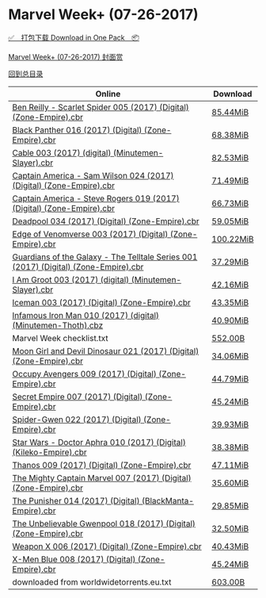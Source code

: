 # Marvel Week+ (07-26-2017)

[✅&emsp;打包下载 Download in One Pack&emsp;📦](https://pan.baidu.com/s/1hscSNYG)

[Marvel Week+ (07-26-2017) 封面赏](/https://github.com/alicewish/markdown/blob/master/cover/Marvel-Week-07-26-2017-Covers.md)



[回到总目录](https://github.com/alicewish/markdown/blob/master/Catalogs.md)



Online | Download
--- | ---
[Ben Reilly - Scarlet Spider 005 (2017) (Digital) (Zone-Empire).cbr](https://github.com/alicewish/markdown/blob/master/comic/Ben-Reilly-Scarlet-Spider-005-2017-Digital-Zone-Empire-cbr.md) | [85.44MiB](https://pan.baidu.com/s/1hscSNYG#list/path=%2FMarvel%20Week%202017%20Q3%2FMarvel%20Week%2B%20%2807-26-2017%29%2F%E3%82%A8%E3%82%A2%E3%82%B1%E3%82%A4%E3%82%B1%E3%82%A4%E3%82%AA%E3%82%B1%E3%82%B1%E3%82%A6%E3%82%B1%E3%82%A6%E3%82%A4%E3%82%AD%E3%82%AD%E3%82%B1%E3%82%A8%E3%82%AB%E3%82%B3%E3%82%A6%E3%82%AB%E3%82%A8%E3%82%AF%E3%82%A2%E3%82%BD%E3%82%B3%E3%82%AA%E3%82%AB%E3%82%B9%E3%82%A2%E3%82%B9%E3%82%A4&parentPath=%2FMarvel%20Week%202017%20Q3)
[Black Panther 016 (2017) (Digital) (Zone-Empire).cbr](https://github.com/alicewish/markdown/blob/master/comic/Black-Panther-016-2017-Digital-Zone-Empire-cbr.md) | [68.38MiB](https://pan.baidu.com/s/1hscSNYG#list/path=%2FMarvel%20Week%202017%20Q3%2FMarvel%20Week%2B%20%2807-26-2017%29%2F%E3%82%B5%E3%82%A4%E3%82%A2%E3%82%BD%E3%82%B5%E3%82%A8%E3%82%BB%E3%82%BD%E3%82%AA%E3%82%A2%E3%82%BF%E3%82%B9%E3%82%AD%E3%82%B1%E3%82%B3%E3%82%B1%E3%82%BB%E3%82%A2%E3%82%A8%E3%82%B9%E3%82%AA%E3%82%AD%E3%82%B3%E3%82%BB%E3%82%B7%E3%82%B1%E3%82%AD%E3%82%B5%E3%82%BD%E3%82%AB%E3%82%B1%E3%82%A2&parentPath=%2FMarvel%20Week%202017%20Q3)
[Cable 003 (2017) (digital) (Minutemen-Slayer).cbr](https://github.com/alicewish/markdown/blob/master/comic/Cable-003-2017-digital-Minutemen-Slayer-cbr.md) | [82.53MiB](https://pan.baidu.com/s/1hscSNYG#list/path=%2FMarvel%20Week%202017%20Q3%2FMarvel%20Week%2B%20%2807-26-2017%29%2F%E3%82%AA%E3%82%B5%E3%82%BD%E3%82%B1%E3%82%BD%E3%82%A8%E3%82%BF%E3%82%A8%E3%82%B7%E3%82%BF%E3%82%A2%E3%82%AD%E3%82%A4%E3%82%AF%E3%82%B7%E3%82%B1%E3%82%BB%E3%82%B3%E3%82%BB%E3%82%BB%E3%82%BF%E3%82%BB%E3%82%BB%E3%82%A6%E3%82%A8%E3%82%AB%E3%82%AB%E3%82%B9%E3%82%BD%E3%82%BD%E3%82%B7%E3%82%A2&parentPath=%2FMarvel%20Week%202017%20Q3)
[Captain America - Sam Wilson 024 (2017) (Digital) (Zone-Empire).cbr](https://github.com/alicewish/markdown/blob/master/comic/Captain-America-Sam-Wilson-024-2017-Digital-Zone-Empire-cbr.md) | [71.49MiB](https://pan.baidu.com/s/1hscSNYG#list/path=%2FMarvel%20Week%202017%20Q3%2FMarvel%20Week%2B%20%2807-26-2017%29%2F%E3%82%A4%E3%82%BB%E3%82%B7%E3%82%B5%E3%82%B5%E3%82%BB%E3%82%AA%E3%82%B9%E3%82%B1%E3%82%A4%E3%82%AB%E3%82%AA%E3%82%AB%E3%82%A2%E3%82%B7%E3%82%A2%E3%82%A4%E3%82%B3%E3%82%AF%E3%82%B3%E3%82%B5%E3%82%B5%E3%82%A8%E3%82%B5%E3%82%B9%E3%82%AB%E3%82%A6%E3%82%A2%E3%82%A4%E3%82%AD%E3%82%B1%E3%82%BF&parentPath=%2FMarvel%20Week%202017%20Q3)
[Captain America - Steve Rogers 019 (2017) (Digital) (Zone-Empire).cbr](https://github.com/alicewish/markdown/blob/master/comic/Captain-America-Steve-Rogers-019-2017-Digital-Zone-Empire-cbr.md) | [66.73MiB](https://pan.baidu.com/s/1hscSNYG#list/path=%2FMarvel%20Week%202017%20Q3%2FMarvel%20Week%2B%20%2807-26-2017%29%2F%E3%82%B3%E3%82%AF%E3%82%A6%E3%82%B3%E3%82%B1%E3%82%AA%E3%82%AB%E3%82%A8%E3%82%B9%E3%82%BD%E3%82%A8%E3%82%A6%E3%82%B3%E3%82%B7%E3%82%A2%E3%82%BB%E3%82%B7%E3%82%B3%E3%82%AF%E3%82%B9%E3%82%BF%E3%82%AA%E3%82%A2%E3%82%A8%E3%82%A4%E3%82%B7%E3%82%A4%E3%82%A8%E3%82%B1%E3%82%B3%E3%82%A2%E3%82%AF&parentPath=%2FMarvel%20Week%202017%20Q3)
[Deadpool 034 (2017) (Digital) (Zone-Empire).cbr](https://github.com/alicewish/markdown/blob/master/comic/Deadpool-034-2017-Digital-Zone-Empire-cbr.md) | [59.05MiB](https://pan.baidu.com/s/1hscSNYG#list/path=%2FMarvel%20Week%202017%20Q3%2FMarvel%20Week%2B%20%2807-26-2017%29%2F%E3%82%B3%E3%82%AA%E3%82%AD%E3%82%A6%E3%82%AB%E3%82%BB%E3%82%AB%E3%82%B9%E3%82%A8%E3%82%BD%E3%82%B1%E3%82%B9%E3%82%AB%E3%82%A8%E3%82%AA%E3%82%AF%E3%82%A4%E3%82%B3%E3%82%AB%E3%82%A4%E3%82%AA%E3%82%B3%E3%82%B5%E3%82%BF%E3%82%AA%E3%82%B5%E3%82%B5%E3%82%B1%E3%82%AF%E3%82%B7%E3%82%B1%E3%82%AA&parentPath=%2FMarvel%20Week%202017%20Q3)
[Edge of Venomverse 003 (2017) (Digital) (Zone-Empire).cbr](https://github.com/alicewish/markdown/blob/master/comic/Edge-of-Venomverse-003-2017-Digital-Zone-Empire-cbr.md) | [100.22MiB](https://pan.baidu.com/s/1hscSNYG#list/path=%2FMarvel%20Week%202017%20Q3%2FMarvel%20Week%2B%20%2807-26-2017%29%2F%E3%82%BD%E3%82%AD%E3%82%B3%E3%82%AB%E3%82%A6%E3%82%B1%E3%82%AA%E3%82%A8%E3%82%A2%E3%82%BF%E3%82%B5%E3%82%AB%E3%82%A2%E3%82%B3%E3%82%BF%E3%82%BF%E3%82%AA%E3%82%B7%E3%82%A6%E3%82%B1%E3%82%BF%E3%82%AB%E3%82%BF%E3%82%AD%E3%82%AA%E3%82%A2%E3%82%B3%E3%82%AA%E3%82%B1%E3%82%AA%E3%82%B3%E3%82%B1&parentPath=%2FMarvel%20Week%202017%20Q3)
[Guardians of the Galaxy - The Telltale Series 001 (2017) (Digital) (Zone-Empire).cbr](https://github.com/alicewish/markdown/blob/master/comic/Guardians-of-Galaxy-Telltale-Series-001-2017-Digital-Zone-Empire-cbr.md) | [37.29MiB](https://pan.baidu.com/s/1hscSNYG#list/path=%2FMarvel%20Week%202017%20Q3%2FMarvel%20Week%2B%20%2807-26-2017%29%2F%E3%82%AF%E3%82%AB%E3%82%BB%E3%82%B1%E3%82%B1%E3%82%A8%E3%82%BD%E3%82%AF%E3%82%BB%E3%82%BD%E3%82%B1%E3%82%BF%E3%82%AD%E3%82%AA%E3%82%B1%E3%82%A4%E3%82%A8%E3%82%AD%E3%82%B9%E3%82%B5%E3%82%AD%E3%82%B5%E3%82%AA%E3%82%A4%E3%82%AD%E3%82%B5%E3%82%A2%E3%82%AB%E3%82%AD%E3%82%AF%E3%82%BF%E3%82%B7&parentPath=%2FMarvel%20Week%202017%20Q3)
[I Am Groot 003 (2017) (digital) (Minutemen-Slayer).cbr](https://github.com/alicewish/markdown/blob/master/comic/I-Am-Groot-003-2017-digital-Minutemen-Slayer-cbr.md) | [42.16MiB](https://pan.baidu.com/s/1hscSNYG#list/path=%2FMarvel%20Week%202017%20Q3%2FMarvel%20Week%2B%20%2807-26-2017%29%2F%E3%82%BB%E3%82%AD%E3%82%BD%E3%82%AF%E3%82%BB%E3%82%AD%E3%82%B7%E3%82%BB%E3%82%A4%E3%82%AF%E3%82%A6%E3%82%B3%E3%82%AD%E3%82%BB%E3%82%A2%E3%82%BD%E3%82%B1%E3%82%BF%E3%82%A6%E3%82%B1%E3%82%B7%E3%82%A8%E3%82%AD%E3%82%A8%E3%82%B3%E3%82%AA%E3%82%A2%E3%82%BF%E3%82%A6%E3%82%A6%E3%82%BD%E3%82%BD&parentPath=%2FMarvel%20Week%202017%20Q3)
[Iceman 003 (2017) (Digital) (Zone-Empire).cbr](https://github.com/alicewish/markdown/blob/master/comic/Iceman-003-2017-Digital-Zone-Empire-cbr.md) | [43.35MiB](https://pan.baidu.com/s/1hscSNYG#list/path=%2FMarvel%20Week%202017%20Q3%2FMarvel%20Week%2B%20%2807-26-2017%29%2F%E3%82%B3%E3%82%B7%E3%82%B3%E3%82%A4%E3%82%BD%E3%82%B7%E3%82%B7%E3%82%A4%E3%82%A6%E3%82%B1%E3%82%AD%E3%82%B9%E3%82%AD%E3%82%AF%E3%82%B9%E3%82%B5%E3%82%AF%E3%82%BD%E3%82%AF%E3%82%A8%E3%82%AF%E3%82%A2%E3%82%B9%E3%82%A2%E3%82%A4%E3%82%AD%E3%82%BB%E3%82%BF%E3%82%A8%E3%82%B1%E3%82%B5%E3%82%AB&parentPath=%2FMarvel%20Week%202017%20Q3)
[Infamous Iron Man 010 (2017) (digital) (Minutemen-Thoth).cbz](https://github.com/alicewish/markdown/blob/master/comic/Infamous-Iron-Man-010-2017-digital-Minutemen-Thoth-cbz.md) | [40.90MiB](https://pan.baidu.com/s/1hscSNYG#list/path=%2FMarvel%20Week%202017%20Q3%2FMarvel%20Week%2B%20%2807-26-2017%29%2F%E3%82%A4%E3%82%B3%E3%82%A8%E3%82%B5%E3%82%B1%E3%82%AA%E3%82%B1%E3%82%A2%E3%82%A2%E3%82%A2%E3%82%B5%E3%82%B1%E3%82%A8%E3%82%B7%E3%82%BF%E3%82%AF%E3%82%AA%E3%82%B9%E3%82%BD%E3%82%B5%E3%82%BB%E3%82%A8%E3%82%A8%E3%82%B5%E3%82%B1%E3%82%AA%E3%82%B7%E3%82%AB%E3%82%AB%E3%82%A2%E3%82%B9%E3%82%A6&parentPath=%2FMarvel%20Week%202017%20Q3)
Marvel Week checklist.txt | [552.00B](https://pan.baidu.com/s/1hscSNYG#list/path=%2FMarvel%20Week%202017%20Q3%2FMarvel%20Week%2B%20%2807-26-2017%29%2F%E3%82%B3%E3%82%BB%E3%82%A8%E3%82%AF%E3%82%B7%E3%82%BD%E3%82%A2%E3%82%AD%E3%82%AD%E3%82%BF%E3%82%BD%E3%82%AB%E3%82%B3%E3%82%A4%E3%82%BB%E3%82%AD%E3%82%A2%E3%82%B7%E3%82%A2%E3%82%A8%E3%82%BF%E3%82%BB%E3%82%A2%E3%82%BD%E3%82%AA%E3%82%A4%E3%82%BF%E3%82%BB%E3%82%A8%E3%82%AF%E3%82%B3%E3%82%B7&parentPath=%2FMarvel%20Week%202017%20Q3)
[Moon Girl and Devil Dinosaur 021 (2017) (Digital) (Zone-Empire).cbr](https://github.com/alicewish/markdown/blob/master/comic/Moon-Girl-Devil-Dinosaur-021-2017-Digital-Zone-Empire-cbr.md) | [34.06MiB](https://pan.baidu.com/s/1hscSNYG#list/path=%2FMarvel%20Week%202017%20Q3%2FMarvel%20Week%2B%20%2807-26-2017%29%2F%E3%82%A4%E3%82%B9%E3%82%AD%E3%82%AB%E3%82%AF%E3%82%BF%E3%82%BD%E3%82%BF%E3%82%B9%E3%82%B7%E3%82%A4%E3%82%B1%E3%82%AD%E3%82%BB%E3%82%AA%E3%82%B1%E3%82%AB%E3%82%AB%E3%82%A6%E3%82%B3%E3%82%AA%E3%82%BB%E3%82%A6%E3%82%A8%E3%82%BB%E3%82%B3%E3%82%BB%E3%82%A6%E3%82%AD%E3%82%A6%E3%82%B7%E3%82%A2&parentPath=%2FMarvel%20Week%202017%20Q3)
[Occupy Avengers 009 (2017) (Digital) (Zone-Empire).cbr](https://github.com/alicewish/markdown/blob/master/comic/Occupy-Avengers-009-2017-Digital-Zone-Empire-cbr.md) | [44.79MiB](https://pan.baidu.com/s/1hscSNYG#list/path=%2FMarvel%20Week%202017%20Q3%2FMarvel%20Week%2B%20%2807-26-2017%29%2F%E3%82%B3%E3%82%A2%E3%82%A4%E3%82%AA%E3%82%AB%E3%82%B5%E3%82%BF%E3%82%B5%E3%82%AF%E3%82%AB%E3%82%B9%E3%82%AA%E3%82%B7%E3%82%A2%E3%82%A8%E3%82%BB%E3%82%B7%E3%82%B5%E3%82%A6%E3%82%BB%E3%82%BF%E3%82%A6%E3%82%AB%E3%82%BF%E3%82%A6%E3%82%A4%E3%82%A6%E3%82%B3%E3%82%B1%E3%82%BD%E3%82%BF%E3%82%B1&parentPath=%2FMarvel%20Week%202017%20Q3)
[Secret Empire 007 (2017) (Digital) (Zone-Empire).cbr](https://github.com/alicewish/markdown/blob/master/comic/Secret-Empire-007-2017-Digital-Zone-Empire-cbr.md) | [45.24MiB](https://pan.baidu.com/s/1hscSNYG#list/path=%2FMarvel%20Week%202017%20Q3%2FMarvel%20Week%2B%20%2807-26-2017%29%2F%E3%82%BF%E3%82%BB%E3%82%B9%E3%82%BB%E3%82%B5%E3%82%B1%E3%82%B5%E3%82%A2%E3%82%B3%E3%82%B5%E3%82%B3%E3%82%AD%E3%82%BF%E3%82%B3%E3%82%AA%E3%82%BB%E3%82%A4%E3%82%B7%E3%82%B3%E3%82%AA%E3%82%AB%E3%82%A2%E3%82%B9%E3%82%AA%E3%82%BD%E3%82%AB%E3%82%AF%E3%82%A6%E3%82%BF%E3%82%A2%E3%82%A8%E3%82%AA&parentPath=%2FMarvel%20Week%202017%20Q3)
[Spider-Gwen 022 (2017) (Digital) (Zone-Empire).cbr](https://github.com/alicewish/markdown/blob/master/comic/Spider-Gwen-022-2017-Digital-Zone-Empire-cbr.md) | [39.93MiB](https://pan.baidu.com/s/1hscSNYG#list/path=%2FMarvel%20Week%202017%20Q3%2FMarvel%20Week%2B%20%2807-26-2017%29%2F%E3%82%BD%E3%82%B9%E3%82%BD%E3%82%B9%E3%82%B5%E3%82%B7%E3%82%BD%E3%82%A8%E3%82%AA%E3%82%A6%E3%82%AA%E3%82%A4%E3%82%B3%E3%82%AB%E3%82%A4%E3%82%BF%E3%82%A4%E3%82%AD%E3%82%AD%E3%82%AD%E3%82%A8%E3%82%A6%E3%82%AD%E3%82%BB%E3%82%A2%E3%82%B7%E3%82%A4%E3%82%AB%E3%82%BB%E3%82%AB%E3%82%AF%E3%82%B5&parentPath=%2FMarvel%20Week%202017%20Q3)
[Star Wars - Doctor Aphra 010 (2017) (Digital) (Kileko-Empire).cbr](https://github.com/alicewish/markdown/blob/master/comic/Star-Wars-Doctor-Aphra-010-2017-Digital-Kileko-Empire-cbr.md) | [38.38MiB](https://pan.baidu.com/s/1hscSNYG#list/path=%2FMarvel%20Week%202017%20Q3%2FMarvel%20Week%2B%20%2807-26-2017%29%2F%E3%82%AB%E3%82%AA%E3%82%A6%E3%82%B1%E3%82%AD%E3%82%BD%E3%82%A4%E3%82%B9%E3%82%BB%E3%82%BF%E3%82%BF%E3%82%B9%E3%82%A8%E3%82%A4%E3%82%B5%E3%82%A8%E3%82%A4%E3%82%B9%E3%82%A4%E3%82%B3%E3%82%AB%E3%82%A4%E3%82%BF%E3%82%AB%E3%82%B7%E3%82%B9%E3%82%A6%E3%82%B3%E3%82%A4%E3%82%B9%E3%82%A2%E3%82%AB&parentPath=%2FMarvel%20Week%202017%20Q3)
[Thanos 009 (2017) (Digital) (Zone-Empire).cbr](https://github.com/alicewish/markdown/blob/master/comic/Thanos-009-2017-Digital-Zone-Empire-cbr.md) | [47.11MiB](https://pan.baidu.com/s/1hscSNYG#list/path=%2FMarvel%20Week%202017%20Q3%2FMarvel%20Week%2B%20%2807-26-2017%29%2F%E3%82%AB%E3%82%BD%E3%82%B9%E3%82%B3%E3%82%A2%E3%82%BD%E3%82%B9%E3%82%A2%E3%82%AA%E3%82%A8%E3%82%AF%E3%82%A8%E3%82%AB%E3%82%AA%E3%82%B1%E3%82%AF%E3%82%B1%E3%82%AF%E3%82%A2%E3%82%AB%E3%82%B1%E3%82%B5%E3%82%AA%E3%82%BB%E3%82%B9%E3%82%A6%E3%82%A4%E3%82%AA%E3%82%BD%E3%82%B1%E3%82%B1%E3%82%B5&parentPath=%2FMarvel%20Week%202017%20Q3)
[The Mighty Captain Marvel 007 (2017) (Digital) (Zone-Empire).cbr](https://github.com/alicewish/markdown/blob/master/comic/Mighty-Captain-Marvel-007-2017-Digital-Zone-Empire-cbr.md) | [35.60MiB](https://pan.baidu.com/s/1hscSNYG#list/path=%2FMarvel%20Week%202017%20Q3%2FMarvel%20Week%2B%20%2807-26-2017%29%2F%E3%82%A4%E3%82%A4%E3%82%AF%E3%82%B9%E3%82%A4%E3%82%B1%E3%82%B5%E3%82%BF%E3%82%AB%E3%82%A4%E3%82%A4%E3%82%BD%E3%82%BF%E3%82%B7%E3%82%B7%E3%82%A8%E3%82%AA%E3%82%B3%E3%82%AA%E3%82%AD%E3%82%BD%E3%82%B1%E3%82%BF%E3%82%B9%E3%82%B5%E3%82%A4%E3%82%B9%E3%82%B3%E3%82%B5%E3%82%AA%E3%82%A8%E3%82%B7&parentPath=%2FMarvel%20Week%202017%20Q3)
[The Punisher 014 (2017) (Digital) (BlackManta-Empire).cbr](https://github.com/alicewish/markdown/blob/master/comic/Punisher-014-2017-Digital-BlackManta-Empire-cbr.md) | [29.85MiB](https://pan.baidu.com/s/1hscSNYG#list/path=%2FMarvel%20Week%202017%20Q3%2FMarvel%20Week%2B%20%2807-26-2017%29%2F%E3%82%B5%E3%82%BB%E3%82%B5%E3%82%AB%E3%82%AA%E3%82%A8%E3%82%AB%E3%82%B3%E3%82%A6%E3%82%BB%E3%82%A4%E3%82%A8%E3%82%B3%E3%82%BB%E3%82%BD%E3%82%B5%E3%82%BF%E3%82%AD%E3%82%B9%E3%82%AA%E3%82%B5%E3%82%A4%E3%82%AB%E3%82%B1%E3%82%A6%E3%82%B1%E3%82%A6%E3%82%AD%E3%82%A6%E3%82%B1%E3%82%B3%E3%82%AF&parentPath=%2FMarvel%20Week%202017%20Q3)
[The Unbelievable Gwenpool 018 (2017) (Digital) (Zone-Empire).cbr](https://github.com/alicewish/markdown/blob/master/comic/Unbelievable-Gwenpool-018-2017-Digital-Zone-Empire-cbr.md) | [32.50MiB](https://pan.baidu.com/s/1hscSNYG#list/path=%2FMarvel%20Week%202017%20Q3%2FMarvel%20Week%2B%20%2807-26-2017%29%2F%E3%82%B7%E3%82%A2%E3%82%A6%E3%82%BD%E3%82%B1%E3%82%A8%E3%82%A2%E3%82%BD%E3%82%B1%E3%82%AB%E3%82%B9%E3%82%B9%E3%82%A8%E3%82%AD%E3%82%BF%E3%82%BF%E3%82%BB%E3%82%A6%E3%82%BF%E3%82%B1%E3%82%AA%E3%82%AA%E3%82%A4%E3%82%B5%E3%82%A8%E3%82%A6%E3%82%AA%E3%82%AA%E3%82%AF%E3%82%A2%E3%82%B9%E3%82%A8&parentPath=%2FMarvel%20Week%202017%20Q3)
[Weapon X 006 (2017) (Digital) (Zone-Empire).cbr](https://github.com/alicewish/markdown/blob/master/comic/Weapon-X-006-2017-Digital-Zone-Empire-cbr.md) | [40.43MiB](https://pan.baidu.com/s/1hscSNYG#list/path=%2FMarvel%20Week%202017%20Q3%2FMarvel%20Week%2B%20%2807-26-2017%29%2F%E3%82%B3%E3%82%B5%E3%82%A4%E3%82%B1%E3%82%A6%E3%82%B5%E3%82%B9%E3%82%A4%E3%82%BF%E3%82%B7%E3%82%B1%E3%82%B9%E3%82%AB%E3%82%B5%E3%82%AA%E3%82%BF%E3%82%B1%E3%82%B7%E3%82%AF%E3%82%AF%E3%82%A8%E3%82%AB%E3%82%AF%E3%82%AB%E3%82%BD%E3%82%B5%E3%82%AD%E3%82%B3%E3%82%B5%E3%82%B3%E3%82%BD%E3%82%B1&parentPath=%2FMarvel%20Week%202017%20Q3)
[X-Men Blue 008 (2017) (Digital) (Zone-Empire).cbr](https://github.com/alicewish/markdown/blob/master/comic/X-Men-Blue-008-2017-Digital-Zone-Empire-cbr.md) | [45.24MiB](https://pan.baidu.com/s/1hscSNYG#list/path=%2FMarvel%20Week%202017%20Q3%2FMarvel%20Week%2B%20%2807-26-2017%29%2F%E3%82%A2%E3%82%AA%E3%82%BD%E3%82%BD%E3%82%A4%E3%82%B9%E3%82%AB%E3%82%AB%E3%82%B9%E3%82%AA%E3%82%B7%E3%82%BD%E3%82%A4%E3%82%AD%E3%82%AB%E3%82%A6%E3%82%B1%E3%82%A8%E3%82%AD%E3%82%B9%E3%82%B3%E3%82%BD%E3%82%AA%E3%82%AF%E3%82%A8%E3%82%B5%E3%82%B1%E3%82%BD%E3%82%A8%E3%82%A8%E3%82%B9%E3%82%A4&parentPath=%2FMarvel%20Week%202017%20Q3)
downloaded from worldwidetorrents.eu.txt | [603.00B](https://pan.baidu.com/s/1hscSNYG#list/path=%2FMarvel%20Week%202017%20Q3%2FMarvel%20Week%2B%20%2807-26-2017%29%2F%E3%82%BD%E3%82%B5%E3%82%AA%E3%82%AB%E3%82%B5%E3%82%AB%E3%82%AB%E3%82%A2%E3%82%AD%E3%82%A6%E3%82%A2%E3%82%A4%E3%82%A4%E3%82%A4%E3%82%B1%E3%82%A2%E3%82%A6%E3%82%A6%E3%82%B7%E3%82%A6%E3%82%AD%E3%82%A4%E3%82%BD%E3%82%A2%E3%82%B7%E3%82%BD%E3%82%AD%E3%82%AB%E3%82%A6%E3%82%B5%E3%82%AB%E3%82%B5&parentPath=%2FMarvel%20Week%202017%20Q3)